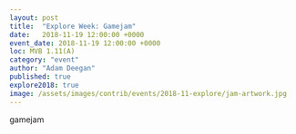 ```yaml
---
layout: post
title:  "Explore Week: Gamejam"
date:   2018-11-19 12:00:00 +0000
event_date: 2018-11-19 12:00:00 +0000
loc: MVB 1.11(A)
category: "event"
author: "Adam Deegan"
published: true
explore2018: true
image: /assets/images/contrib/events/2018-11-explore/jam-artwork.jpg
---
```


gamejam